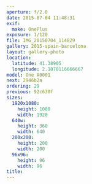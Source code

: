 ```yaml
---
aperture: f/2.0
date: 2015-07-04 11:48:31
exif:
  make: OnePlus
exposure: 1/120
file: IMG_20150704_114829
gallery: 2015-spain-barcelona
layout: gallery-photo
location:
  latitude: 41.38905
  longitude: 2.1870116666667
model: One A0001
next: 2946b2a
ordering: 29
previous: 92c630f
sizes:
  1920x1080:
    height: 1080
    width: 1920
  640w:
    height: 360
    width: 640
  200x200:
    height: 200
    width: 200
  96x96:
    height: 96
    width: 96
title: 
---
```

